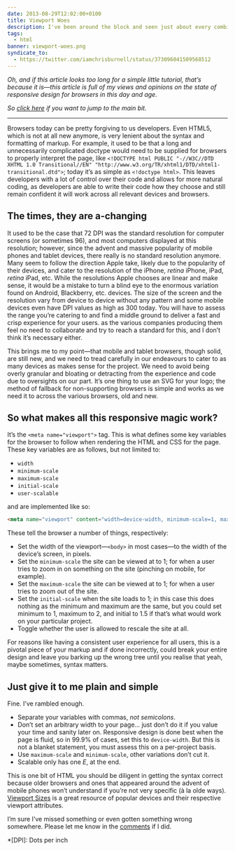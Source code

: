```yaml
---
date: 2013-08-29T12:02:00+0100
title: Viewport Woes
description: I've been around the block and seen just about every combination of variables and syntax in viewport meta tags. What's the correct way to go about it? And maybe I'll comment on the state of browsers today as well.
tags:
  - html
banner: viewport-woes.png
syndicate_to:
  - https://twitter.com/iamchrisburnell/status/373096041509568512
---
```


*Oh, and if this article looks too long for a simple little tutorial, that’s because it is—this article is full of my views and opinions on the state of responsive design for browsers in this day and age.*

*So [click here](#plain-and-simple) if you want to jump to the main bit.*

--------

Browsers today can be pretty forgiving to us developers. Even HTML5, which is not at all new anymore, is very lenient about the syntax and formatting of markup. For example, it used to be that a long and unnecessarily complicated doctype would need to be supplied for browsers to properly interpret the page, like `<!DOCTYPE html PUBLIC "-//W3C//DTD XHTML 1.0 Transitional//EN" "http://www.w3.org/TR/xhtml1/DTD/xhtml1-transitional.dtd">`; today it’s as simple as `<!doctype html>`. This leaves developers with a lot of control over their code and allows for more natural coding, as developers are able to write their code how they choose and still remain confident it will work across all relevant devices and browsers.

<h2 id="times-are-changing">The times, they are a-changing</h2>

It used to be the case that 72 DPI was the standard resolution for computer screens (or sometimes 96), and most computers displayed at this resolution; however, since the advent and massive popularity of mobile phones and tablet devices, there really is no standard resolution anymore. Many seem to follow the direction Apple take, likely due to the popularity of their devices, and cater to the resolution of the iPhone, *retina* iPhone, iPad, *retina* iPad, etc. While the resolutions Apple chooses are linear and make sense, it would be a mistake to turn a blind eye to the enormous variation found on Android, Blackberry, etc. devices. The size of the screen and the resolution vary from device to device without any pattern and some mobile devices even have DPI values as high as 300 today. You will have to assess the range you’re catering to and find a middle ground to deliver a fast and crisp experience for your users. as the various companies producing them feel no need to collaborate and try to reach a standard for this, and I don’t think it’s necessary either.

This brings me to my point—that mobile and tablet browsers, though solid, are still new, and we need to tread carefully in our endeavours to cater to as many devices as makes sense for the project. We need to avoid being overly granular and bloating or detracting from the experience and code due to oversights on our part. It’s one thing to use an SVG for your logo; the method of fallback for non-supporting browsers is simple and works as we need it to across the various browsers, old and new.

<h2 id="responsive-magic">So what makes all this responsive magic work?</h2>

It’s the `<meta name="viewport">` tag. This is what defines some key variables for the browser to follow when rendering the HTML and CSS for the page. These key variables are as follows, but not limited to:

- `width`
- `minimum-scale`
- `maximum-scale`
- `initial-scale`
- `user-scalable`

and are implemented like so:

```html
<meta name="viewport" content="width=device-width, minimum-scale=1, maximum-scale=1, initial-scale=1, user-scalable=0">
```

These tell the browser a number of things, respectively:

- Set the width of the viewport—`<body>` in most cases—to the width of the device’s screen, in pixels.
- Set the `minimum-scale` the site can be viewed at to 1; for when a user tries to zoom in on something on the site (pinching on mobile, for example).
- Set the `maximum-scale` the site can be viewed at to 1; for when a user tries to zoom out of the site.
- Set the `initial-scale` when the site loads to 1; in this case this does nothing as the minimum and maximum are the same, but you could set minimum to 1, maximum to 2, and initial to 1.5 if that’s what would work on your particular project.
- Toggle whether the user is allowed to rescale the site at all.

For reasons like having a consistent user experience for all users, this is a pivotal piece of your markup and if done incorrectly, could break your entire design and leave you barking up the wrong tree until you realise that yeah, maybe sometimes, syntax matters.

<h2 id="plain-and-simple">Just give it to me plain and simple</h2>

Fine. I’ve rambled enough.

- Separate your variables with commas, *not semicolons*.
- Don’t set an arbitrary width to your page… just don’t do it if you value your time and sanity later on. Responsive design is done best when the page is fluid, so in 99.9% of cases, set this to `device-width`. But this is not a blanket statement, you must assess this on a per-project basis.
- Use `maximum-scale` and `minimum-scale`, other variations don’t cut it.
- Scalable only has one *E*, at the end.

This is one bit of HTML you should be diligent in getting the syntax correct because older browsers and ones that appeared around the advent of mobile phones won’t understand if you’re not very specific (à la olde ways). [Viewport Sizes](https://viewportsizes.com/ "Viewport Sizes") is a great resource of popular devices and their respective viewport attributes.

I’m sure I’ve missed something or even gotten something wrong somewhere. Please let me know in the [comments](#respond) if I did.

*[DPI]: Dots per inch
